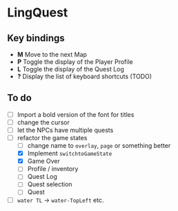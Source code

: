 # LingQuest

## Key bindings

- **M** Move to the next Map
- **P** Toggle the display of the Player Profile
- **L** Toggle the display of the Quest Log
- **?** Display the list of keyboard shortcuts (TODO)

## To do

- [ ] Import a bold version of the font for titles
- [ ] change the cursor
- [ ] let the NPCs have multiple quests
- [ ] refactor the game states
  - [ ] change name to `overlay`, `page` or something better
  - [x] Implement `switchtoGameState`
  - [x] Game Over
  - [ ] Profile / inventory
  - [ ] Quest Log
  - [ ] Quest selection
  - [ ] Quest
- [ ] `water TL` -> `water-TopLeft` etc.
